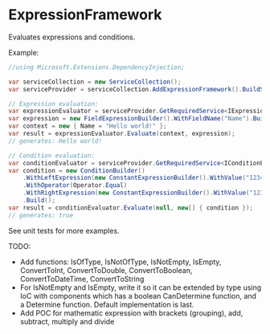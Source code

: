 # ExpressionFramework
Evaluates expressions and conditions.

Example:
```C#
//using Microsoft.Extensions.DependencyInjection;

var serviceCollection = new ServiceCollection();
var serviceProvider = serviceCollection.AddExpressionFramework().BuildServiceProvider();

// Expression evaluation:
var expressionEvaluator = serviceProvider.GetRequiredService<IExpressionEvaluator>();
var expression = new FieldExpressionBuilder().WithFieldName("Name").Build();
var context = new { Name = "Hello world!" };
var result = expressionEvaluator.Evaluate(context, expression);
// generates: Hello world!

// Condition evaluation:
var conditionEvaluator = serviceProvider.GetRequiredService<IConditionEvaluator>();
var condition = new ConditionBuilder()
    .WithLeftExpression(new ConstantExpressionBuilder().WithValue("12345"))
    .WithOperator(Operator.Equal)
    .WithRightExpression(new ConstantExpressionBuilder().WithValue("12345"))
    .Build();
var result = conditionEvaluator.Evaluate(null, new[] { condition });
// generates: true
```

See unit tests for more examples.

TODO:
- Add functions: IsOfType, IsNotOfType, IsNotEmpty, IsEmpty, ConvertToInt, ConvertToDouble, ConvertToBoolean, ConvertToDateTime, ConvertToString
- For IsNotEmpty and IsEmpty, write it so it can be extended by type using IoC with components which has a boolean CanDetermine function, and a Determine function. Default implementation is last.
- Add POC for mathematic expression with brackets (grouping), add, subtract, multiply and divide
